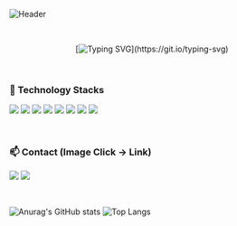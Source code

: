 ![Header](https://capsule-render.vercel.app/api?type=waving&text=Hello%20World✋%20Welcome%20To%20My%20GitHub!&color=0:c6acf6,100:71C7EC&height=200&fontSize=40&section=Header)

<div align="center">
<br>

[![Typing SVG](https://readme-typing-svg.demolab.com?font=Nanum+Gothic+Coding&size=35&pause=1000&color=71C7EC&center=true&vCenter=true&width=1000&lines=“기술+스택을+빠르게+흡수하는+개발자+입니다.”;“함께+성장하는+것을+꾸준히+고민하는+개발자+입니다.”;)](https://git.io/typing-svg) 
  
</div>
<br>

### 🔨 Technology Stacks

<img src="https://img.shields.io/badge/HTML5-E34F26?style=flat-square&logo=HTML5&logoColor=white"/> <img src="https://img.shields.io/badge/CSS-1572B6?style=flat-square&logo=CSS3&logoColor=white"/> <img src="https://img.shields.io/badge/JavaScript-F7DF1E?style=flat-square&logo=JavaScript&logoColor=white"/> <img src="https://img.shields.io/badge/TypeScript-3178C6?style=flat-square&logo=TypeScript&logoColor=white"/> <img src="https://img.shields.io/badge/React-61DAFB?style=flat-square&logo=React&logoColor=white"/> <img src="https://img.shields.io/badge/Sass-CC6699?style=flat-square&logo=SASS&logoColor=white"/> <img src="https://img.shields.io/badge/Tailwind-06B6D4?style=flat-square&logo=TailWind CSS&logoColor=white"/> <img src="https://img.shields.io/badge/Bootstrap-7952B3?style=flat-square&logo=BootStrap&logoColor=white"/>

<br>

### 📫 Contact (Image Click -> Link)

<a href="https://velog.io/@skyllerrr"><img src="https://img.shields.io/badge/Velog-3DDC84?style=flat-square&logo=Blogger&logoColor=white"/></a> <a href="https://www.notion.so/078923bdfc674557a3d1e13d61a71ef4"><img src="https://img.shields.io/badge/Notion-000000?style=flat&logo=Notion&logoColor=white"/></a>

<br>

![Anurag's GitHub stats](https://github-readme-stats-sand-six-91.vercel.app/api?username=Skyllerrr&show_icons=true&count_private=true&line_height=24&theme=dracula&hide=stars)
![Top Langs](https://github-readme-stats-sand-six-91.vercel.app/api/top-langs/?username=Skyllerrr&layout=compact&theme=dracula)


<!--
**Skyllerrr/Skyllerrr** is a ✨ _special_ ✨ repository because its `README.md` (this file) appears on your GitHub profile.

Here are some ideas to get you started:

- 🔭 I’m currently working on ...
- 🌱 I’m currently learning ...
- 👯 I’m looking to collaborate on ...
- 🤔 I’m looking for help with ...
- 💬 Ask me about ...
- 📫 How to reach me: ...
- 😄 Pronouns: ...
- ⚡ Fun fact: ...
-->
